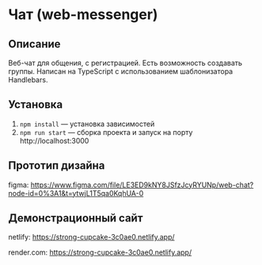 # Чат (web-messenger)

## Описание

Веб-чат для общения, с регистрацией. Есть возможность создавать группы.
Написан на TypeScript с использованием шаблонизатора Handlebars.

## Установка

1. `npm install` — установка зависимостей
2. `npm run start` — сборка проекта и запуск на порту http://localhost:3000

## Прототип дизайна

figma: https://www.figma.com/file/LE3ED9kNY8JSfzJcyRYUNp/web-chat?node-id=0%3A1&t=ytwjL1T5qa0KqhUA-0

## Демонстрационный сайт

netlify: https://strong-cupcake-3c0ae0.netlify.app/

render.com: https://strong-cupcake-3c0ae0.netlify.app/

